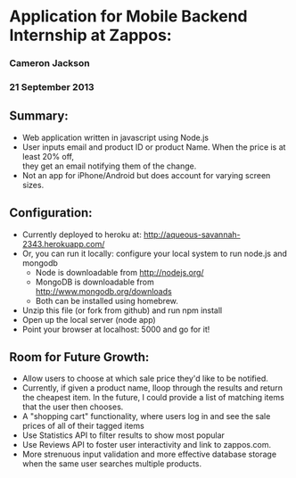 # Application for Mobile Backend Internship at Zappos: 
### Cameron Jackson
### 21 September 2013

## Summary:
* Web application written in javascript using Node.js
* User inputs email and product ID or product Name. When the price is at least 20% off,  
	  they get an email notifying them of the change.
* Not an app for iPhone/Android but does account for varying screen sizes. 

## Configuration:
* Currently deployed to heroku at: http://aqueous-savannah-2343.herokuapp.com/ 
* Or, you can run it locally: configure your local system to run node.js and mongodb
	- Node is downloadable from http://nodejs.org/ 
	- MongoDB is downloadable from http://www.mongodb.org/downloads 
	- Both can be installed using homebrew. 
 * Unzip this file (or fork from github) and run npm install 
 * Open up the local server (node app)
 * Point your browser at localhost: 5000 and go for it! 
 		
## Room for Future Growth: 
* Allow users to choose at which sale price they'd like to be notified.
* Currently, if given a product name, Iloop through the results and return the cheapest 
	item. In the future, I could provide a list of matching items that the user then chooses. 
* A "shopping cart" functionality, where users log in and see the sale prices of all
	of their tagged items
* Use Statistics API to filter results to show most popular 
* Use Reviews API to foster user interactivity and link to zappos.com.
* More strenuous input validation and more effective database storage when the same
	user searches multiple products. 